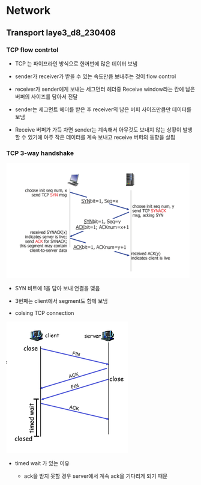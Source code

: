 # Network

## Transport laye3_d8_230408

### TCP flow contrtol

- TCP 는 파이프라인 방식으로 한꺼번에 많은 데이터 보냄

- sender가 receiver가 받을 수 있는 속도만큼 보내주는 것이 flow control

- receiver가 sender에게 보내는 세그먼터 헤더중 Receive window라는 칸에 남은 버퍼의 사이즈를 담아서 전달

- sender는 세그먼트 헤더를 받은 후 receiver의 남은 버퍼 사이즈만큼만 데이터를 보냄

- Receive 버퍼가 가득 차면 sender는 계속해서 아무것도 보내지 않는 상황이 발생할 수 있기에 아주 작은 데이터를 계속 보내고 receive 버퍼의 동향을 살핌



### TCP 3-way handshake

<img src="Network_d7_Transport_layer3_assets/2023-04-08-14-20-00-image.png" title="" alt="" width="489">

- SYN 비트에 1을 담아 보내 연결을 맺음

- 3번째는 client에서 segment도 함께 보냄

- colsing TCP connection

![](Network_d7_Transport_layer3_assets/2023-04-08-14-20-12-image.png)

- timed wait 가 있는 이유
  
  - ack을 받지 못할 경우 server에서 계속 ack을 기다리게 되기 때문
